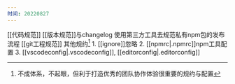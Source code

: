 ```yaml
---
时间: 20220827
---
```

[[代码规范]]
[[版本规范]]与changelog
	使用第三方工具去规范私有npm包的发布流程
[[git工程规范]]
其他规约[^1]
	1. [[ignore]]忽略
	2. [[npmrc|.npmrc]]npm工具配置
	3. [[vscodeconfig|.vscodeconfig]], [[editorconfig|.editorconfig]]

[^1]: 不成体系，不起眼，但利于打造优秀的团队协作体验很重要的规约与配置
